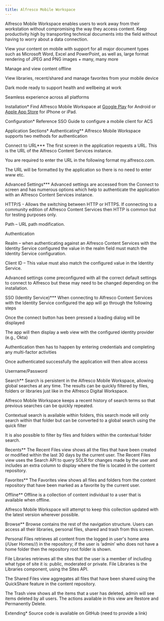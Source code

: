 ```yaml
---
title: Alfresco Mobile Workspace
---
```


Alfresco Mobile Workspace enables users to work away from their workstation without compromising the way they access content. Keep productivity high by transporting technical documents into the field without having to worry about a data connection.

View your content on mobile with support for all major document types such as Microsoft Word, Excel and PowerPoint, as well as, large format rendering of JPEG and PNG images + many, many more

Manage and view content offline

View libraries, recent/shared and manage favorites from your mobile device

Dark mode ready to support health and wellbeing at work

Seamless experience across all platforms

Installation*
Find Alfresco Mobile Workspace at [Google Play]({#https://play.google.com/store/apps/details?id=com.alfresco.content.app&hl=en-GB&ah=tbrTPT50zRyrvFT0xxYx0IRH6DA}) for Android or [Apple App Store]({https://apps.apple.com/gb/app/alfresco-mobile-workspace/id1514434480}) for iPhone or iPad.

Configuration*
Reference SSO Guide to configure a mobile client for ACS

Application Sections* 
Authenticating**
Alfresco Mobile Workspace supports two methods for authentication 

Connect to URL***
The first screen in the application requests a URL. This is the URL of the Alfresco Content Services instance.  

You are required to enter the URL in the following format my.alfresco.com. 

The URL will be formatted by the application so there is no need to enter www etc. 

Advanced Settings***
Advanced settings are accessed from the Connect to screen and has numerous options which help to authenticate the application with an Alfresco Content Services instance. 

HTTP/S - Allows the switching between HTTP or HTTPS. If connecting to a community edition of Alfresco Content Services then HTTP is common but for testing purposes only. 

Path – URL path modification. 

Authentication 

Realm – when authenticating against an Alfresco Content Services with the Identity Service configured the value in the realm field must match the Identity Service configuration. 

Client ID – This value must also match the configured value in the Identity Service. 

Advanced settings come preconfigured with all the correct default settings to connect to Alfresco but these may need to be changed depending on the installation. 

SSO (Identity Service)***
When connecting to Alfresco Content Services with the Identity Service configured the app will go through the following steps 

Once the connect button has been pressed a loading dialog will be displayed 

The app will then display a web view with the configured identity provider (e.g., Okta) 

Authentication then has to happen by entering credentials and completing any multi-factor activities  

Once authenticated successfully the application will then allow access 

Username/Password

Search** 
Search is persistent in the Alfresco Mobile Workspace, allowing global searches at any time. The results can be quickly filtered by files, folders or libraries just like in the Alfresco Digital Workspace. 

Alfresco Mobile Workspace keeps a recent history of search terms so that previous searches can be quickly repeated. 

Contextual search is available within folders, this search mode will only search within that folder but can be converted to a global search using the quick filter 

It is also possible to filter by files and folders within the contextual folder search. 

Recents** 
The Recent Files view shows all the files that have been created or modified within the last 30 days by the current user. The Recent Files view uses the Search API to query SOLR for changes made by the user and includes an extra column to display where the file is located in the content repository. 

Favorites** 
The Favorites view shows all files and folders from the content repository that have been marked as a favorite by the current user. 

Offline** 
Offline is a collection of content individual to a user that is available when offline. 

Alfresco Mobile Workspace will attempt to keep this collection updated with the latest version wherever possible. 

Browse** 
Browse contains the rest of the navigation structure. Users can access all their libraries, personal files, shared and trash from this screen. 

Personal Files retrieves all content from the logged in user's home area (/User Homes/<username>/) in the repository; if the user is ‘admin’ who does not have a home folder then the repository root folder is shown. 

File Libraries retrieves all the sites that the user is a member of including what type of site it is: public, moderated or private. File Libraries is the Libraries component, using the Sites API. 

The Shared Files view aggregates all files that have been shared using the QuickShare feature in the content repository. 

The Trash view shows all the items that a user has deleted, admin will see items deleted by all users. The actions available in this view are Restore and Permanently Delete. 

Extending* 
Source code is available on GitHub (need to provide a link)